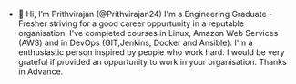 - 👋 Hi, I’m Prithvirajan (@Prithvirajan24)
I'm a Engineering Graduate - Fresher striving for a good career oppurtunity in a reputable organisation.
I've completed courses in Linux, Amazon Web Services (AWS) and in DevOps (GIT,Jenkins, Docker and Ansible).
I'm a enthusiastic person inspired by people who work hard.
I would be very grateful if provided an oppurtunity to work in your organisation.
Thanks in Advance.
